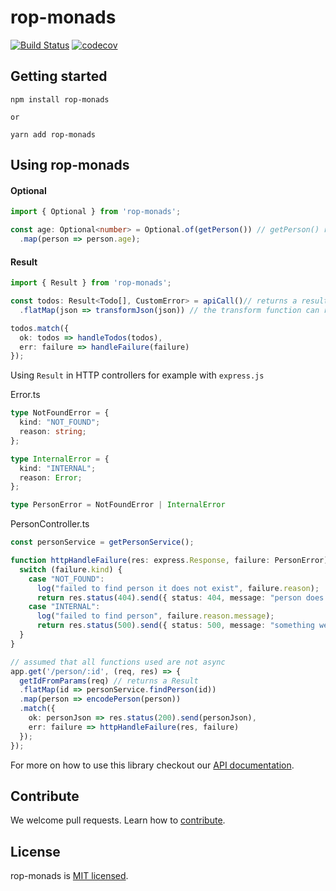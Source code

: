 # rop-monads
[![Build Status](https://app.travis-ci.com/rojanDinc/rop-monads.svg?branch=master)](https://app.travis-ci.com/rojanDinc/rop-monads)
[![codecov](https://codecov.io/gh/rojanDinc/rop-monads/branch/master/graph/badge.svg?token=M431CWJG35)](https://codecov.io/gh/rojanDinc/rop-monads)
## Getting started
```
npm install rop-monads

or

yarn add rop-monads
```

## Using rop-monads


#### Optional
```typescript
import { Optional } from 'rop-monads';

const age: Optional<number> = Optional.of(getPerson()) // getPerson() returns an optional object that contains an age
  .map(person => person.age);
```
#### Result

```typescript
import { Result } from 'rop-monads';

const todos: Result<Todo[], CustomError> = apiCall()// returns a result
  .flatMap(json => transformJson(json)) // the transform function can return a result as the json decoding can fail

todos.match({
  ok: todos => handleTodos(todos),
  err: failure => handleFailure(failure)
});
```

Using `Result` in HTTP controllers for example with `express.js`

Error.ts
```typescript
type NotFoundError = {
  kind: "NOT_FOUND";
  reason: string;
};

type InternalError = {
  kind: "INTERNAL";
  reason: Error;
};

type PersonError = NotFoundError | InternalError
```

PersonController.ts
```typescript
const personService = getPersonService();

function httpHandleFailure(res: express.Response, failure: PersonError) {
  switch (failure.kind) {
    case "NOT_FOUND":
      log("failed to find person it does not exist", failure.reason);
      return res.status(404).send({ status: 404, message: "person does not exist" });
    case "INTERNAL":
      log("failed to find person", failure.reason.message);
      return res.status(500).send({ status: 500, message: "something went wrong" });
  }
}

// assumed that all functions used are not async
app.get('/person/:id', (req, res) => {
  getIdFromParams(req) // returns a Result
  .flatMap(id => personService.findPerson(id))
  .map(person => encodePerson(person))
  .match({
    ok: personJson => res.status(200).send(personJson),
    err: failure => httpHandleFailure(res, failure)
  });
});
```

For more on how to use this library checkout our [API documentation](https://rojandinc.github.io/rop-monads).
## Contribute
We welcome pull requests. Learn how to [contribute](https://github.com/rojanDinc/rop-monads/blob/master/.github/CONTRIBUTING.md).

## License
rop-monads is [MIT licensed](https://github.com/rojanDinc/rop-monads/blob/master/LICENSE).
